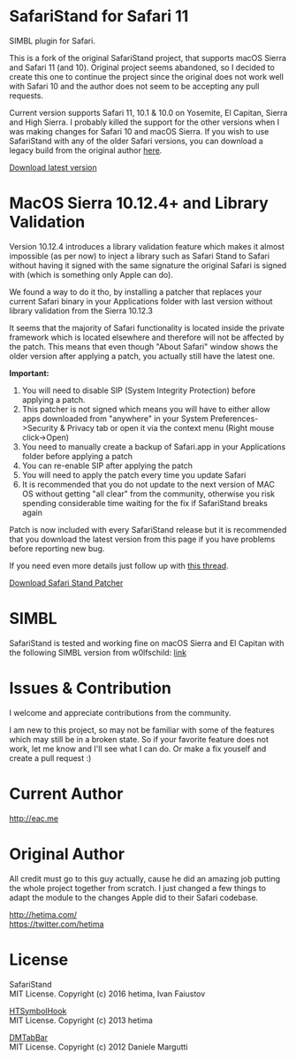 # SafariStand for Safari 11

SIMBL plugin for Safari.

This is a fork of the original SafariStand project, that supports macOS Sierra and Safari 11 (and 10). Original project seems abandoned, so I decided to create this one to continue the project since the original does not work well with Safari 10 and the author does not seem to be accepting any pull requests.

Current version supports Safari 11, 10.1 & 10.0 on Yosemite, El Capitan, Sierra and High Sierra. I probably killed the support for the other versions when I was making changes for Safari 10 and macOS Sierra. If you wish to use SafariStand with any of the older Safari versions, you can download a legacy build from the original author [here](https://github.com/hetima/SafariStand/releases).

[Download latest version](https://github.com/anakinsk/SafariStand/releases/latest)

# MacOS Sierra 10.12.4+ and Library Validation
Version 10.12.4 introduces a library validation feature which makes it almost impossible (as per now) to inject a library such as Safari Stand to Safari without having it signed with the same signature the original Safari is signed with (which is something only Apple can do). 

We found a way to do it tho, by installing a patcher that replaces your current Safari binary in your Applications folder with last version without library validation from the Sierra 10.12.3

It seems that the majority of Safari functionality is located inside the private framework which is located elsewhere and therefore will not be affected by the patch. This means that even though "About Safari" window shows the older version after applying a patch, you actually still have the latest one. 

**Important:**
1) You will need to disable SIP (System Integrity Protection) before applying a patch.
2) This patcher is not signed which means you will have to either allow apps downloaded from "anywhere" in your System Preferences->Security & Privacy tab or open it via the context menu (Right mouse click->Open)
3) You need to manually create a backup of Safari.app in your Applications folder before applying a patch
4) You can re-enable SIP after applying the patch
5) You will need to apply the patch every time you update Safari
6) It is recommended that you do not update to the next version of MAC OS without getting "all clear" from the community, otherwise you risk spending considerable time waiting for the fix if SafariStand breaks again

Patch is now included with every SafariStand release but it is recommended that you download the latest version from this page if you have problems before reporting new bug.

If you need even more details just follow up with [this thread](https://github.com/anakinsk/SafariStand/issues/38).

[Download Safari Stand Patcher](https://github.com/anakinsk/SafariStand/files/911989/Safari.Stand.Patcher.pkg.zip)

# SIMBL
SafariStand is tested and working fine on macOS Sierra and El Capitan with the following SIMBL version from w0lfschild: [link](https://github.com/w0lfschild/mySIMBL)

# Issues & Contribution
I welcome and appreciate contributions from the community.

I am new to this project, so may not be familiar with some of the features which may still be in a broken state. So if your favorite feature does not work, let me know and I'll see what I can do. Or make a fix youself and create a pull request :) 

# Current Author
http://eac.me

# Original Author
All credit must go to this guy actually, cause he did an amazing job putting the whole project together from scratch. I just changed a few things to adapt the module to the changes Apple did to their Safari codebase. 

http://hetima.com/  
https://twitter.com/hetima

# License
SafariStand  
MIT License. Copyright (c) 2016 hetima, Ivan Faiustov

[HTSymbolHook](https://github.com/hetima/HTSymbolHook)  
MIT License. Copyright (c) 2013 hetima

[DMTabBar](https://github.com/malcommac/DMTabBar)  
MIT License. Copyright (c) 2012 Daniele Margutti
